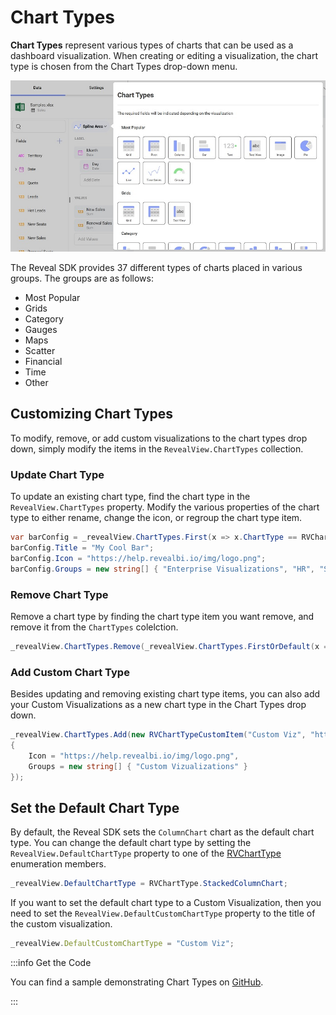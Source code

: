 # Chart Types

**Chart Types** represent various types of charts that can be used as a dashboard visualization. When creating or editing a visualization, the chart type is chosen from the Chart Types drop-down menu.

![](images/chart-types.jpg)

The Reveal SDK provides 37 different types of charts placed in various groups. The groups are as follows:

- Most Popular
- Grids
- Category
- Gauges
- Maps
- Scatter
- Financial
- Time
- Other

## Customizing Chart Types
To modify, remove, or add custom visualizations to the chart types drop down, simply modify the items in the `RevealView.ChartTypes` collection.

### Update Chart Type
To update an existing chart type, find the chart type in the `RevealView.ChartTypes` property. Modify the various properties of the chart type to either rename, change the icon, or regroup the chart type item.

```cs
var barConfig = _revealView.ChartTypes.First(x => x.ChartType == RVChartType.BarChart);
barConfig.Title = "My Cool Bar";
barConfig.Icon = "https://help.revealbi.io/img/logo.png";
barConfig.Groups = new string[] { "Enterprise Visualizations", "HR", "Some Other Category" };
```

### Remove Chart Type
Remove a chart type by finding the chart type item you want remove, and remove it from the `ChartTypes` colelction.

```cs
_revealView.ChartTypes.Remove(_revealView.ChartTypes.FirstOrDefault(x => x.ChartType == RVChartType.Grid));
```

### Add Custom Chart Type
Besides updating and removing existing chart type items, you can also add your Custom Visualizations as a new chart type in the Chart Types drop down.

```cs
_revealView.ChartTypes.Add(new RVChartTypeCustomItem("Custom Viz", "https://host/customViz.html")
{
    Icon = "https://help.revealbi.io/img/logo.png",
    Groups = new string[] { "Custom Vizualizations" }
});
```

## Set the Default Chart Type
By default, the Reveal SDK sets the `ColumnChart` chart as the default chart type. You can change the default chart type by setting the `RevealView.DefaultChartType` property to one of the [RVChartType](https://help.revealbi.io/api/wpf/latest/Reveal.Sdk.RVChartType.html) enumeration members.

```cs
_revealView.DefaultChartType = RVChartType.StackedColumnChart;
```

If you want to set the default chart type to a Custom Visualization, then you need to set the `RevealView.DefaultCustomChartType` property to the title of the custom visualization.

```js
_revealView.DefaultCustomChartType = "Custom Viz";
```

:::info Get the Code

You can find a sample demonstrating Chart Types on [GitHub](https://github.com/RevealBi/sdk-samples-wpf/tree/master/ChartTypes).

:::
